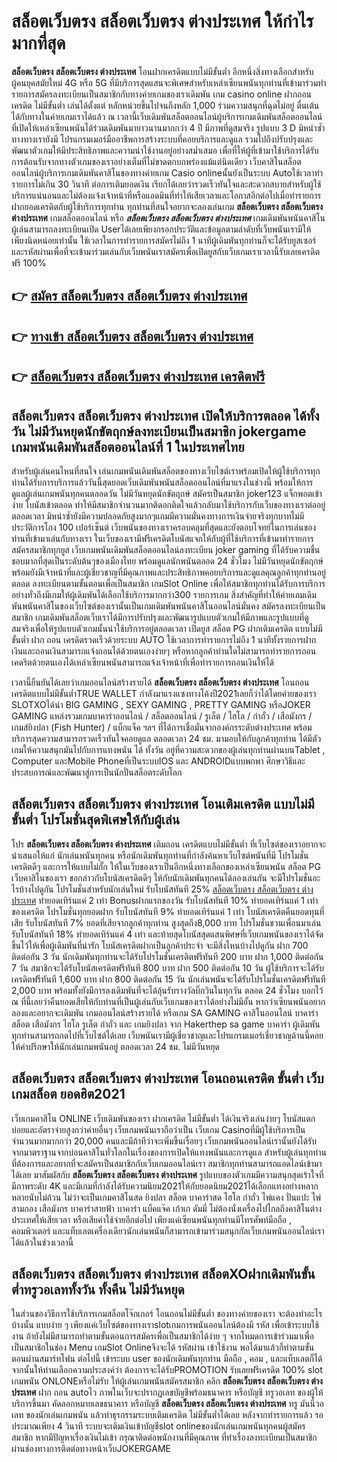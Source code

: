 # สล็อตเว็บตรง สล็อตเว็บตรง ต่างประเทศ  ให้กำไรมากที่สุด

**สล็อตเว็บตรง สล็อตเว็บตรง ต่างประเทศ** โอนฝากเครดิตแบบไม่มีขั้นต่ำ  อีกหนึ่งสิ่งทางเลือกสำหรับผู้คนยุคสมัยใหม่ 4G หรือ 5G ที่มีบริการสุดแสนจะพิเศษสำหรับเหล่าเซียนพนันทุกท่านที่เข้ามาร่วมทำรายการสมัครลงทะเบียนเป็นสมาชิกกับทางค่ายเกมของเราเดิมพัน เกม casino online ฝากถอนเครดิต ไม่มีขั้นต่ำ เล่นได้ตั้งแต่ หลักหน่วยขึ้นไปจนถึงหลัก 1,000 ร่วมความสนุกที่ฉุดไม่อยู่ ตื่นเต้นได้กับทางในค่ายเกมเราได้แล้ว ณ เวลานี้เว็บเดิมพันสล็อตออนไลน์ผู้บริการเกมเดิมพันสล็อตออนไลน์ที่เปิดให้เหล่าเซียนพนันได้ร่วมเดิมพันมายาวนานมากกว่า 4 ปี มีภาพที่ดูสมจริง รูปแบบ 3 D
มิหนำซ้ำทางทางเรายังมี โปรแกรมเมอร์มืออาชีพการสร้างระบบที่คอยบริการและดูแล  รวมไปถึงปรับปรุงและพัฒนาตัวเกมให้มีประสิทธิภาพและความน่าใช้งานอยู่อย่างสม่ำเสมอ เพื่อที่ให้ผู้ที่เข้ามาใช้บริการได้รับการต้อนรับจากทางตัวเกมของเราอย่างเต็มที่ไม่ขาดตกบกพร่องแม้แต่นิดเดียว เว็บคาสิโนสล็อตออนไลน์ผู้บริการเกมเดิมพันคาสิโนของทางค่ายเกม Casio onlineนั้นยังเป็นระบบ Autoใช้เวลาทำรายการไม่เกิน 30 วินาที ต่อการเติมยอดเงิน เรียกได้เลยว่ารวดเร็วทันใจและสะดวกสบายสำหรับผู้ใช้บริการแน่นอนและไม่ต้องแจ้งเจ้าหน้าที่หรือแอดมินที่ทำให้เสียเวลาและโอกาสอีกต่อไปเมื่อทำรายการฝากยอดเครดิตกับผู้ใช้บริการทุกท่าน
ทุกท่านที่สนใจอยากจะลองเล่นเกม **สล็อตเว็บตรง สล็อตเว็บตรง ต่างประเทศ** เกมสล็อตออนไลน์ หรือ ***สล็อตเว็บตรง สล็อตเว็บตรง ต่างประเทศ*** เกมเดิมพันพนันคาสิโนผู้เล่นสามารถลงทะเบียนเปิด Userได้เลยเพียงกรอกประวัติและข้อมูลตามลำดับที่เว็บพนันเรามีให้เพียงนิดหน่อยเท่านั้น ใช้เวลาในการทำรายการสมัครไม่ถึง 1 นาทีผู้เดิมพันทุกท่านก็จะได้รับยูสเซอร์และรหัสผ่านเพื่อที่จะเข้ามาร่วมเล่นกับเว็บพนันเราสมัครเพื่อเปิดยูสกับเว็บเกมเราเวลานี้รับเลยเครดิตฟรี 100%

## 👉 [สมัคร สล็อตเว็บตรง สล็อตเว็บตรง ต่างประเทศ](https://archa888.com/)
## 👉 [ทางเข้า สล็อตเว็บตรง สล็อตเว็บตรง ต่างประเทศ](https://archa888.com/)
## 👉 [สล็อตเว็บตรง สล็อตเว็บตรง ต่างประเทศ เครดิตฟรี](https://archa888.com/)

## สล็อตเว็บตรง สล็อตเว็บตรง ต่างประเทศ เปิดให้บริการตลอด ได้ทั้งวัน ไม่มีวันหยุดนักขัตฤกษ์ลงทะเบียนเป็นสมาชิก jokergame เกมพนันเดิมพันสล็อตออนไลน์ที่ 1 ในประเทศไทย

สำหรับผู้เล่นคนไหนที่สนใจ เล่นเกมพนันเดิมพันสล็อตของทางเว็บไซต์เราพร้อมเปิดให้ผู้ใช้บริการทุกท่านได้รับการบริการแล้ววันนี้สุดยอดเว็บเดิมพันพนันสล็อตออนไลน์ที่มาแรงในช่วงนี้ พร้อมให้การดูแลผู้เล่นเกมพนันทุกคนตลอดวัน ไม่มีวันหยุดนักขัตฤกษ์ สมัครเป็นสมาชิก joker123 แจ็กพอตเข้าง่าย โบนัสเข้าตลอด ทำให้มีสมาชิกจำนวนมากติดอกติดใจแล้วกลับมาใช้บริการกับเว็บของทางเราต่ออยู่ตลอดเวลา มิหนำซ้ำยังมีความปลอดภัยสูงมากๆแถมมีความมั่นคงทางการเงินจ่ายจริงทุกบาทไม่มีประวัติการโกง 100 เปอร์เซ็นต์ เว็บพนันของทางเราครอบคลุมที่สุดและยังตอบโจทย์ในการเล่นของท่านที่เข้ามาเล่นกับทางเรา
ในเว็บของเรามีฟรีเครดิตโบนัสแจกให้กับผู้ที่ใช้บริการที่เข้ามาทำรายการสมัครสมาชิกทุกยูส เว็บเกมพนันเดิมพันสล็อตออนไลน์ลงทะเบียน joker gaming ที่ได้รับความชื่นชอบมากที่สุดเป็นระดับต้นๆของเมืองไทย พร้อมดูแลนักพนันตลอด 24 ชั่วโมง ไม่มีวันหยุดนักขัตฤกษ์พร้อมยังมีเจ้าหน้าที่และผู้เชี่ยวชาญที่มีคุณภาพและประสิทธิภาพคอยบริการและดูแลคุณลูกค้าทุกท่านอยู่ตลอด ลงทะเบียนตามขั้นตอนเพื่อเป็นสมาชิก เกมSlot Online เพื่อให้สมาชิกทุกท่านได้รับการบริการอย่างทั่วถึงมีเกมให้ผู้เดิมพันได้เลือกใช้บริการมากกว่า300 รายการเกม
สิ่งสำคัญที่ทำให้ค่ายเกมเดิมพันพนันคาสิโนของเว็บไซต์ของเรานั้นเป็นเกมเดิมพันพนันคาสิโนออนไลน์มั่นคง สมัครลงทะเบียนเป็นสมาชิก  เกมเดิมพันสล็อตเว็บเราได้มีการปรับปรุงและพัฒนารูปแบบตัวเกมให้มีภาพและรูปแบบที่ดูสมจริงเพื่อให้รูปแบบตัวเกมนั้นน่าใช้บริการอยู่ตลอดเวลา เปิดยูส สล็อต PG ฝากเติมเครดิต แบบไม่มีขั้นต่ำ ฝาก ถอน เครดิตรวดเร็วด้วยระบบ AUTO ใช้เวลาการทำรายการไม่ถึง 1 นาทีทั้งรายการฝากเงินและถอนเงินสามารถแจ้งถอนได้ด้วยตนเองง่ายๆ หรือหากลูกค้าท่านใดไม่สามารถทำรายการถอนเคดริตด้วยตนเองได้เหล่าเซียนพนันสามารถแจ้งเจ้าหน้าที่เพื่อทำรายการถอนเงินให้ได้

เวลานี้ยืนยันได้เลยว่าเกมออนไลน์สร้างรายได้ **สล็อตเว็บตรง สล็อตเว็บตรง ต่างประเทศ** โอนถอนเครดิตแบบไม่มีขั้นต่ำTRUE WALLET กำลังมาแรงแซงทางโค้งปี2021เลยก็ว่าได้โดยค่ายของเรา SLOTXOได้นำ BIG GAMING , SEXY GAMING , PRETTY GAMING หรือJOKER GAMING แหล่งรวมเกมบาคาร่าออนไลน์ / สล็อตออนไลน์ / รูเล็ต / ไฮโล / กำถั่ว / เสือมังกร / เกมส์ยิงปลา (Fish Hunter) / แบ็กแจ็ค ฯลฯ ที่ได้การเชื่อมั่นจากองค์กรระดับต่างประเทศ พร้อมบริการสุดความสามารถรวดเร็วทันใจคอยดูแล ตลอดเวลา 24 ชม. มามอบให้กับลูกค้าทุกท่าน ได้มีตัวเกมให้ความสนุกมันไปกับการแทงพนัน ได้ ทั้งวัน อยู่ที่ความสะดวกของผู้เล่นทุกท่านผ่านบนTablet , Computer และMobile Phoneที่เป็นระบบIOS และ ANDROIDแบบพกพา ศึกษาวิธีและประสบการณ์และพัฒนาสู่การเป็นนักปั่นสล็อตระดับโลก

## สล็อตเว็บตรง สล็อตเว็บตรง ต่างประเทศ โอนเติมเครดิต แบบไม่มีขั้นต่ำ โปรโมชั่นสุดพิเศษให้กับผู้เล่น

โปร **สล็อตเว็บตรง สล็อตเว็บตรง ต่างประเทศ** เติมถอน เครดิตแบบไม่มีขั้นต่ำ ที่เว็บไซต์ของเราอยากจะนำเสนอให้แก่  นักเล่นพนันทุกคน หรือนักเดิมพันทุกท่านที่กำลังค้นหาเว็บไซต์พนันที่มี โปรโมชั่นเครดิตดีๆ และการให้แบบไม่กั๊ก ให้ในเว็บของเราเป็นอีกหนึ่งทางเลือกของเหล่าเซียนพนัน สล็อต PG เว็บคาสิโนของเรา ขอกล่าวกับโบนัสเครดิตดีๆ ให้กับนักเดิมพันทุกคนได้ลองเล่นกัน จะมีโปรโมชั่นอะไรบ้างไปดูกัน
โปรโมชั่นสำหรับนักเล่นใหม่ รับโบนัสทันที 25% [สล็อตเว็บตรง สล็อตเว็บตรง ต่างประเทศ](https://archa888.com/) ทำยอดเทิร์นแค่ 2 เท่า
Bonusฝากแรกของวัน รับโบนัสทันที 10% ทำยอดเทิร์นแค่ 1 เท่าของเครดิต
โปรโมชั่นทุกยอดฝาก รับโบนัสทันที 9% ทำยอดเทิร์นแค่ 1 เท่า
โบนัสเครดิตคืนยอดทุนที่เสีย รับโบนัสทันที 7% ยอดที่เสียจากลูกค้าทุกท่าน สูงสุดถึง8,000 บาท
โปรโมชั่นชวนเพื่อนมาเล่น รับโบนัสทันที 18% ทำยอดเทิร์นแค่ 4 เท่า
และท้ายสุดโบนัสสุดแสนพิศษที่เว็บเกมพนันของเราได้จัดขึ้นไว้ให้เพื่อผู้เดิมพันที่น่ารัก โบนัสเครดิตฝากเป็นลูกค้าประจำ จะมีสิ่งไหนบ้างไปดูกัน
ฝาก 700 ติดต่อกัน 3 วัน นักเดิมพันทุกท่านจะได้รับโปรโมชั่นเครดิตฟรีทันที 200 บาท
ฝาก 1,000 ติดต่อกัน 7 วัน สมาชิกจะได้รับโบนัสเครดิตฟรีทันที 800 บาท
ฝาก 500 ติดต่อกัน 10 วัน ผู้ใช้บริการจะได้รับเครดิตฟรีทันที 1,600 บาท
ฝาก 800 ติดต่อกัน 15 วัน นักเล่นพนันจะได้รับโปรโมชั่นเครดิตฟรีทันที 2,000 บาท
พร้อมทั้งยังมีการลงเดิมพันที่จะได้ลุ้นรับรางวัลบิ๊กวินในทุกวัน ตลอด 24 ชั่วโมง บอกไว้ ณ ที่นี้เลยว่าคืนยอดเสียให้กับท่านที่เป็นผู้เล่นกับเว็บเกมของเราได้อย่างไม่มีอั้น หากว่าเซียนพนันอยากลองและอยากจะเดิมพัน เกมออนไลน์สร้างรายได้ หรือเกม SA GAMING คาสิโนออนไลน์ บาคาร่า สล็อต เสือมังกร ไฮโล รูเล็ต กำถั่ว และ เกมยิงปลา จาก Hakerthep sa game บาคาร่า ผู้เดิมพันทุกท่านสามารถกดไปที่เว็บไซต์ได้เลย เว็บพนันเรามีผู้เชี่ยวชาญและโปรแกรมเมอร์เชี่ยวชาญด้านนี้คอยให้คำปรึกษาให้นักเล่นเกมพนันอยู่ ตลอดเวลา 24 ชม. ไม่มีวันหยุด

## สล็อตเว็บตรง สล็อตเว็บตรง ต่างประเทศ โอนถอนเครดิต ขั้นต่ำ  เว็บเกมสล็อต ยอดฮิต2021

เว็บเกมคาสิโน ONLINE เว็บเดิมพันของเรา ฝากเครดิต ไม่มีขั้นต่ำ ได้เงินจริงเล่นง่ายๆ โบนัสแตกบ่อยและอัตราจ่ายสูงกว่าค่ายอื่นๆ เว็บเกมพนันเราถือว่าเป็น เว็บเกม Casinoที่มีผู้ใช้บริการเป็นจำนวนมากมากกว่า 20,000 คนและมีถ้าทีว่าจะเพิ่มขึ้นเรื่อยๆ เว็บเกมพนันออนไลน์เรานั้นยังได้รับจากมาตราฐานจากบ่อนคาสิโนทั่วโลกในเรื่องของการเปิดให้แทงพนันและการดูแล สำหรับผู้เล่นทุกท่านที่ต้องการและอยากที่จะสมัครเป็นสมาชิกกับเว็บเกมออนไลน์เรา สมาชิกทุกท่านสามารถแอดไลน์เข้ามาได้เลย
	มาสัมผัสกับ **สล็อตเว็บตรง สล็อตเว็บตรง ต่างประเทศ** รูปแบบของตัวเกมมีความสนุกสุดเร้าใจที่มีภาพระดับ 4K และมีเกมที่กำลังได้รับความนิยม2021ให้กับยอดนิยม2021ได้เลือกแทงอย่างหลากหลายนับไม่ถ้วน  ไม่ว่าจะเป็นเกมคาสิโนสด ยิงปลา สล็อต บาคาร่าสด ไฮโล กำถั่ว ไพ่แคง ปั่นแปะ ไพ่สามกอง เสือมังกร บาคาร่าสายฟ้า บาคาร่า แบ็คแจ๊ค เก้าเก ดัมมี่ ไม่ต้องนั่งเครื่องไปไกลถึงคาสิโนต่างประเทศให้เสียเวลา หรือเสียค่าใช้จ่ายอีกต่อไป เพียงแค่เซียนพนันทุกท่านมีโทรศัพท์มือถือ , คอมพิวเตอร์ และแท็บเลตเครื่องเดียวนักเล่นพนันก็สามารถเข้ามาร่วมสนุกกัลเว็บเกมพนันออนไลน์เราได้แล้วในช่วงเวลานี้

## สล็อตเว็บตรง สล็อตเว็บตรง ต่างประเทศ สล็อตXOฝากเดิมพันขั้นต่ำทรูวอเลททั้งวัน ทั้งคืน ไม่มีวันหยุด

ในส่วนของวิธีการใช้บริการเกมสล็อตโจ๊กเกอร์ โอนถอนไม่มีขั้นต่ำ ของทางค่ายของเรา จะต้องทำอะไรบ้างนั้น แบบง่าย ๆ เพียงแค่เว็บไซต์ของทางเราslotเกมการพนันออนไลน์ต้องมี รหัส เพื่อเข้าระบบใช้งาน ถ้ายังไม่มีสามารถทำตามขั้นตอนการสมัครเพื่อเป็นสมาชิกได้ง่าย ๆ จากโหมดการเข้าร่วมมาเพื่อเป็นสมาชิกในช่อง Menu เกมSlot Onlineจึงจะได้ รหัสผ่าน เข้าใช้งาน พอได้มาแล้วก็ทำตามขั้นตอนผ่านสมาร์ทโฟน ต่อไปนี้
เข้าระบบ user  ของนักเดิมพันทุกท่าน มือถือ , คอม , และแท็บเลตก็ได้
จากนั้นให้ท่านเลือกความประสงค์ว่า ต้องการจะได้รับPROMOTION รับเลยฟรีเครดิต 100% slot เกมพนัน ONLONEหรือไม่รับ
ให้ผู้เล่นเกมพนันสมัครสมาชิก คลิก **สล็อตเว็บตรง สล็อตเว็บตรง ต่างประเทศ** ฝาก ถอน autoไว ภาพในเว็บจะปรากฏเลขบัญชีพร้อมธนาคาร หรือบัญชี ทรูวอเลท ของผู้ให้บริการขึ้นมา
คัดลอกหมายเลขธนาคาร หรือบัญชี **สล็อตเว็บตรง สล็อตเว็บตรง ต่างประเทศ** ทรู มันนี่วอเลท ของนักเล่นเกมพนัน แล้วทำธุรกรรมระบบเติมเครดิต ไม่มีขั้นต่ำได้เลย
หลังจากทำรายการแล้ว รอประมาณเพียง 4 วินาที ระบบจะเติมเงินเข้าบัญชีslot onlineของนักเล่นเกมพนันทุกคนผู้สมัครสมาชิก
หากมีปัญหาเรื่องเงินไม่เข้า กรุณาติดต่อพนักงานที่มีคุณภาพ ที่ทำเรื่องลงทะเบียนเป็นสมาชิกผ่านช่องทางการติดต่อทางหน้าเว็บJOKERGAME


